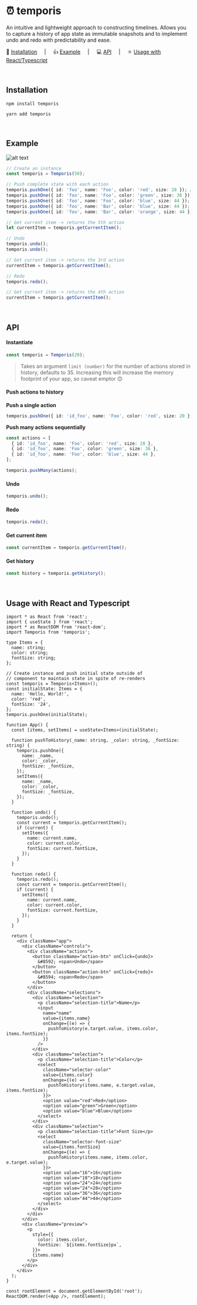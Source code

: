 # ⏰ temporis

An intuitive and lightweight approach to constructing timelines. Allows you to capture a history of app state as immutable snapshots and to implement undo and redo with predictability and ease.


💾 [Installation](#Installation) &nbsp; &nbsp; | &nbsp; &nbsp; 👍 [Example](#Example) &nbsp; &nbsp; | &nbsp; &nbsp;  💻 [API](#API) &nbsp; &nbsp; | &nbsp; &nbsp;  ⚛️ [Usage with React/Typescript](#Usage-with-React-and-Typescript)


<br />

## Installation
`npm install temporis`

`yarn add temporis`

<br />

## Example

![alt text](https://github.com/kevinnayar/temporis/blob/master/src/assets/undo-redo.gif?raw=true)

```ts
// Create an instance
const temporis = Temporis(50);

// Push complete state with each action
temporis.pushOne({ id: 'foo', name: 'Foo', color: 'red', size: 28 }); // 1st
temporis.pushOne({ id: 'foo', name: 'Foo', color: 'green', size: 36 }); // 2nd
temporis.pushOne({ id: 'foo', name: 'Foo', color: 'blue', size: 44 }); // 3rd
temporis.pushOne({ id: 'foo', name: 'Bar', color: 'blue', size: 44 }); // 4th
temporis.pushOne({ id: 'foo', name: 'Bar', color: 'orange', size: 44 }); // 5th

// Get current item -> returns the 5th action
let currentItem = temporis.getCurrentItem(); 

// Undo
temporis.undo();
temporis.undo();

// Get current item -> returns the 3rd action
currentItem = temporis.getCurrentItem();

// Redo
temporis.redo();

// Get current item -> returns the 4th action
currentItem = temporis.getCurrentItem();
```

<br />

## API

#### Instantiate
```ts
const temporis = Temporis(20);
```
> Takes an argument `limit (number)` for the number of actions stored in history, defaults to 35. Increasing this will increase the memory footprint of your app, so caveat emptor 😊

#### Push actions to history
**Push a single action**
```ts
temporis.pushOne({ id: 'id_foo', name: 'Foo', color: 'red', size: 20 });
```

**Push many actions sequentially**
```ts
const actions = [
  { id: 'id_foo', name: 'Foo', color: 'red', size: 28 },
  { id: 'id_foo', name: 'Foo', color: 'green', size: 36 },
  { id: 'id_foo', name: 'Foo', color: 'blue', size: 44 },
];

temporis.pushMany(actions);
```

#### Undo
```ts
temporis.undo();
```

#### Redo
```ts
temporis.redo();
```

#### Get current item 
```ts
const currentItem = temporis.getCurrentItem();
```

#### Get history
```ts
const history = temporis.getHistory();
```

<br />

## Usage with React and Typescript
```tsx
import * as React from 'react';
import { useState } from 'react';
import * as ReactDOM from 'react-dom';
import Temporis from 'temporis';

type Items = {
  name: string;
  color: string;
  fontSize: string;
};

// Create instance and push initial state outside of
// component to maintain state in spite of re-renders
const temporis = Temporis<Items>();
const initialState: Items = {
  name: 'Hello, World!',
  color: 'red',
  fontSize: '24',
};
temporis.pushOne(initialState);

function App() {
  const [items, setItems] = useState<Items>(initialState);

  function pushToHistory(_name: string, _color: string, _fontSize: string) {
    temporis.pushOne({
      name: _name,
      color: _color,
      fontSize: _fontSize,
    });
    setItems({
      name: _name,
      color: _color,
      fontSize: _fontSize,
    });
  }

  function undo() {
    temporis.undo();
    const current = temporis.getCurrentItem();
    if (current) {
      setItems({
        name: current.name,
        color: current.color,
        fontSize: current.fontSize,
      });
    }
  }

  function redo() {
    temporis.redo();
    const current = temporis.getCurrentItem();
    if (current) {
      setItems({
        name: current.name,
        color: current.color,
        fontSize: current.fontSize,
      });
    }
  }

  return (
    <div className="app">
      <div className="controls">
        <div className="actions">
          <button className="action-btn" onClick={undo}>
            &#8592; <span>Undo</span>
          </button>
          <button className="action-btn" onClick={redo}>
            &#8594; <span>Redo</span>
          </button>
        </div>
        <div className="selections">
          <div className="selection">
            <p className="selection-title">Name</p>
            <input
              name="name"
              value={items.name}
              onChange={(e) => {
                pushToHistory(e.target.value, items.color, items.fontSize);
              }}
            />
          </div>
          <div className="selection">
            <p className="selection-title">Color</p>
            <select
              className="selector-color"
              value={items.color}
              onChange={(e) => {
                pushToHistory(items.name, e.target.value, items.fontSize);
              }}>
              <option value="red">Red</option>
              <option value="green">Green</option>
              <option value="blue">Blue</option>
            </select>
          </div>
          <div className="selection">
            <p className="selection-title">Font Size</p>
            <select
              className="selector-font-size"
              value={items.fontSize}
              onChange={(e) => {
                pushToHistory(items.name, items.color, e.target.value);
              }}>
              <option value="16">16</option>
              <option value="18">18</option>
              <option value="24">24</option>
              <option value="24">28</option>
              <option value="36">36</option>
              <option value="44">44</option>
            </select>
          </div>
        </div>
      </div>
      <div className="preview">
        <p
          style={{
            color: items.color,
            fontSize: `${items.fontSize}px`,
          }}>
          {items.name}
        </p>
      </div>
    </div>
  );
}

const rootElement = document.getElementById('root');
ReactDOM.render(<App />, rootElement);
```

